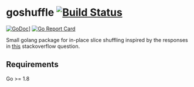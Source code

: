 # goshuffle  [![Build Status](https://travis-ci.org/secnot/goshuffle.svg?branch=master)](https://travis-ci.org/secnot/goshuffle) 
[![GoDoc](https://godoc.org/github.com/secnot/goshuffle?status.svg)](http://godoc.org/github.com/secnot/goshuffle)]
[![Go Report Card](https://goreportcard.com/badge/github.com/secnot/goshuffle)](https://goreportcard.com/report/github.com/secnot/goshuffle) 

Small golang package for in-place slice shuffling inspired by the responses in 
[this](https://stackoverflow.com/questions/12264789/shuffle-array-in-go) stackoverflow question.

## Requirements

Go >= 1.8
